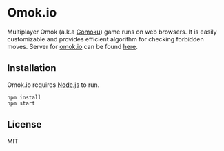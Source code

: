 # Omok.io

Multiplayer Omok (a.k.a [Gomoku](https://en.wikipedia.org/wiki/Gomoku)) game runs on web browsers. It is easily customizable and provides efficient algorithm for checking forbidden moves. Server for [omok.io](https://github.com/agemor/omok.io) can be found [here](https://github.com/agemor/omok.io-server).

## Installation

Omok.io requires [Node.js](https://nodejs.org) to run.

```
npm install
npm start
```

## License
MIT
